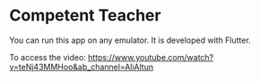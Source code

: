 # Competent Teacher

You can run this app on any emulator. It is developed with Flutter.

To access the video: 
https://www.youtube.com/watch?v=teNj43MMHoo&ab_channel=AliAltun
